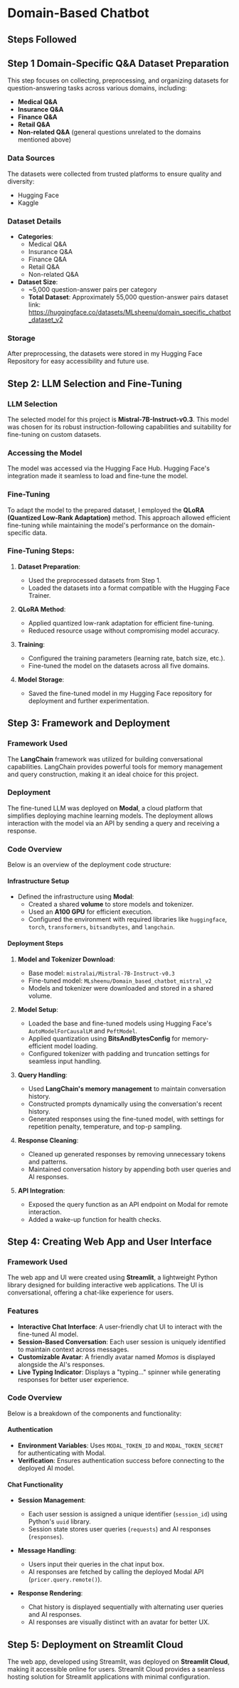 # Domain-Based Chatbot

## Steps Followed  

## Step 1 Domain-Specific Q&A Dataset Preparation

This step focuses on collecting, preprocessing, and organizing datasets for question-answering tasks across various domains, including:

- **Medical Q&A**
- **Insurance Q&A**
- **Finance Q&A**
- **Retail Q&A**
- **Non-related Q&A** (general questions unrelated to the domains mentioned above)

### Data Sources
The datasets were collected from trusted platforms to ensure quality and diversity:

- Hugging Face
- Kaggle

### Dataset Details
- **Categories**:
  - Medical Q&A
  - Insurance Q&A
  - Finance Q&A
  - Retail Q&A
  - Non-related Q&A
- **Dataset Size**:
  - ~5,000 question-answer pairs per category
  - **Total Dataset**: Approximately 55,000 question-answer pairs
  dataset link: https://huggingface.co/datasets/MLsheenu/domain_specific_chatbot_dataset_v2


### Storage
After preprocessing, the datasets were stored in my Hugging Face Repository for easy accessibility and future use.


## Step 2: LLM Selection and Fine-Tuning

### LLM Selection
The selected model for this project is **Mistral-7B-Instruct-v0.3**. This model was chosen for its robust instruction-following capabilities and suitability for fine-tuning on custom datasets.

### Accessing the Model
The model was accessed via the Hugging Face Hub. Hugging Face's integration made it seamless to load and fine-tune the model.

### Fine-Tuning
To adapt the model to the prepared dataset, I employed the **QLoRA (Quantized Low-Rank Adaptation)** method. This approach allowed efficient fine-tuning while maintaining the model's performance on the domain-specific data.

### Fine-Tuning Steps:
1. **Dataset Preparation**:
   - Used the preprocessed datasets from Step 1.
   - Loaded the datasets into a format compatible with the Hugging Face Trainer.
   
2. **QLoRA Method**:
   - Applied quantized low-rank adaptation for efficient fine-tuning.
   - Reduced resource usage without compromising model accuracy.
   
3. **Training**:
   - Configured the training parameters (learning rate, batch size, etc.).
   - Fine-tuned the model on the datasets across all five domains.

4. **Model Storage**:
   - Saved the fine-tuned model in my Hugging Face repository for deployment and further experimentation.


## Step 3: Framework and Deployment

### Framework Used
The **LangChain** framework was utilized for building conversational capabilities. LangChain provides powerful tools for memory management and query construction, making it an ideal choice for this project.

### Deployment
The fine-tuned LLM was deployed on **Modal**, a cloud platform that simplifies deploying machine learning models. The deployment allows interaction with the model via an API by sending a query and receiving a response.

### Code Overview
Below is an overview of the deployment code structure:

#### Infrastructure Setup
- Defined the infrastructure using **Modal**:
  - Created a shared **volume** to store models and tokenizer.
  - Used an **A100 GPU** for efficient execution.
  - Configured the environment with required libraries like `huggingface`, `torch`, `transformers`, `bitsandbytes`, and `langchain`.

#### Deployment Steps
1. **Model and Tokenizer Download**:
   - Base model: `mistralai/Mistral-7B-Instruct-v0.3`
   - Fine-tuned model: `MLsheenu/Domain_based_chatbot_mistral_v2`
   - Models and tokenizer were downloaded and stored in a shared volume.

2. **Model Setup**:
   - Loaded the base and fine-tuned models using Hugging Face's `AutoModelForCausalLM` and `PeftModel`.
   - Applied quantization using **BitsAndBytesConfig** for memory-efficient model loading.
   - Configured tokenizer with padding and truncation settings for seamless input handling.

3. **Query Handling**:
   - Used **LangChain's memory management** to maintain conversation history.
   - Constructed prompts dynamically using the conversation's recent history.
   - Generated responses using the fine-tuned model, with settings for repetition penalty, temperature, and top-p sampling.

4. **Response Cleaning**:
   - Cleaned up generated responses by removing unnecessary tokens and patterns.
   - Maintained conversation history by appending both user queries and AI responses.

5. **API Integration**:
   - Exposed the query function as an API endpoint on Modal for remote interaction.
   - Added a wake-up function for health checks.


## Step 4: Creating Web App and User Interface

### Framework Used
The web app and UI were created using **Streamlit**, a lightweight Python library designed for building interactive web applications. The UI is conversational, offering a chat-like experience for users.

### Features
- **Interactive Chat Interface**: A user-friendly chat UI to interact with the fine-tuned AI model.
- **Session-Based Conversation**: Each user session is uniquely identified to maintain context across messages.
- **Customizable Avatar**: A friendly avatar named *Momos* is displayed alongside the AI's responses.
- **Live Typing Indicator**: Displays a "typing..." spinner while generating responses for better user experience.

### Code Overview
Below is a breakdown of the components and functionality:

#### Authentication
- **Environment Variables**: Uses `MODAL_TOKEN_ID` and `MODAL_TOKEN_SECRET` for authenticating with Modal.
- **Verification**: Ensures authentication success before connecting to the deployed AI model.

#### Chat Functionality
- **Session Management**:
  - Each user session is assigned a unique identifier (`session_id`) using Python's `uuid` library.
  - Session state stores user queries (`requests`) and AI responses (`responses`).

- **Message Handling**:
  - Users input their queries in the chat input box.
  - AI responses are fetched by calling the deployed Modal API (`pricer.query.remote()`).

- **Response Rendering**:
  - Chat history is displayed sequentially with alternating user queries and AI responses.
  - AI responses are visually distinct with an avatar for better UX.


## Step 5: Deployment on Streamlit Cloud

The web app, developed using Streamlit, was deployed on **Streamlit Cloud**, making it accessible online for users. Streamlit Cloud provides a seamless hosting solution for Streamlit applications with minimal configuration.



